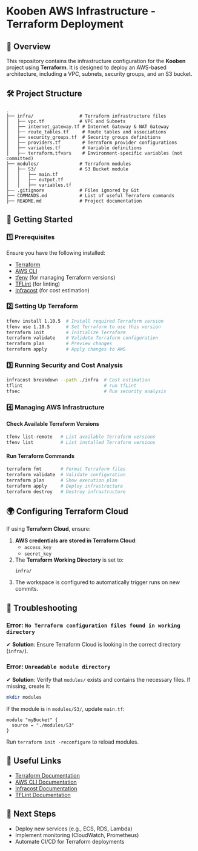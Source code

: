 # **Kooben AWS Infrastructure - Terraform Deployment**

## **📌 Overview**
This repository contains the infrastructure configuration for the **Kooben** project using **Terraform**. It is designed to deploy an AWS-based architecture, including a VPC, subnets, security groups, and an S3 bucket.

## **🛠 Project Structure**
```
.
├── infra/                 # Terraform infrastructure files
│   ├── vpc.tf             # VPC and Subnets
│   ├── internet_gateway.tf # Internet Gateway & NAT Gateway
│   ├── route_tables.tf     # Route tables and associations
│   ├── security_groups.tf  # Security groups definitions
│   ├── providers.tf        # Terraform provider configurations
│   ├── variables.tf        # Variable definitions
│   ├── terraform.tfvars    # Environment-specific variables (not committed)
├── modules/               # Terraform modules
│   ├── S3/                # S3 Bucket module
│   │   ├── main.tf
│   │   ├── output.tf
│   │   ├── variables.tf
├── .gitignore             # Files ignored by Git
├── COMMANDS.md            # List of useful Terraform commands
├── README.md              # Project documentation
```

## **🚀 Getting Started**
### **1️⃣ Prerequisites**
Ensure you have the following installed:
- [Terraform](https://developer.hashicorp.com/terraform/downloads)
- [AWS CLI](https://aws.amazon.com/cli/)
- [tfenv](https://github.com/tfutils/tfenv) (for managing Terraform versions)
- [TFLint](https://github.com/terraform-linters/tflint) (for linting)
- [Infracost](https://www.infracost.io/) (for cost estimation)

### **2️⃣ Setting Up Terraform**
```bash
tfenv install 1.10.5  # Install required Terraform version
tfenv use 1.10.5      # Set Terraform to use this version
terraform init        # Initialize Terraform
terraform validate    # Validate Terraform configuration
terraform plan        # Preview changes
terraform apply       # Apply changes to AWS
```

### **3️⃣ Running Security and Cost Analysis**
```bash
infracost breakdown --path ./infra  # Cost estimation
tflint                              # run tfLint
tfsec                               # Run security analysis
```

### **4️⃣ Managing AWS Infrastructure**
#### **Check Available Terraform Versions**
```bash
tfenv list-remote   # List available Terraform versions
tfenv list          # List installed Terraform versions
```

#### **Run Terraform Commands**
```bash
terraform fmt       # Format Terraform files
terraform validate  # Validate configuration
terraform plan      # Show execution plan
terraform apply     # Deploy infrastructure
terraform destroy   # Destroy infrastructure
```

## **🌍 Configuring Terraform Cloud**
If using **Terraform Cloud**, ensure:
1. **AWS credentials are stored in Terraform Cloud**:
   - `access_key`
   - `secret_key`
2. The **Terraform Working Directory** is set to:
   ```
   infra/
   ```
3. The workspace is configured to automatically trigger runs on new commits.

## **🐞 Troubleshooting**
### **Error: `No Terraform configuration files found in working directory`**
✔ **Solution**: Ensure Terraform Cloud is looking in the correct directory (`infra/`).

### **Error: `Unreadable module directory`**
✔ **Solution**: Verify that `modules/` exists and contains the necessary files. If missing, create it:
```bash
mkdir modules
```
If the module is in `modules/S3/`, update `main.tf`:
```hcl
module "myBucket" {
  source = "./modules/S3"
}
```
Run `terraform init -reconfigure` to reload modules.


## **🔗 Useful Links**
- [Terraform Documentation](https://developer.hashicorp.com/terraform/docs)
- [AWS CLI Documentation](https://docs.aws.amazon.com/cli/latest/userguide/cli-configure-quickstart.html)
- [Infracost Documentation](https://www.infracost.io/docs/)
- [TFLint Documentation](https://github.com/terraform-linters/tflint)

## **📌 Next Steps**
- Deploy new services (e.g., ECS, RDS, Lambda)
- Implement monitoring (CloudWatch, Prometheus)
- Automate CI/CD for Terraform deployments
